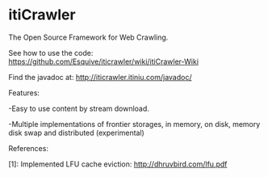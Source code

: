 itiCrawler
==========

The Open Source Framework for Web Crawling.

See how to use the code:
https://github.com/Esquive/iticrawler/wiki/itiCrawler-Wiki

Find the javadoc at: 
http://iticrawler.itiniu.com/javadoc/

Features:

-Easy to use content by stream download.

-Multiple implementations of frontier storages, in memory, on disk, memory disk swap and distributed (experimental)


References:

[1]: Implemented LFU cache eviction: http://dhruvbird.com/lfu.pdf
